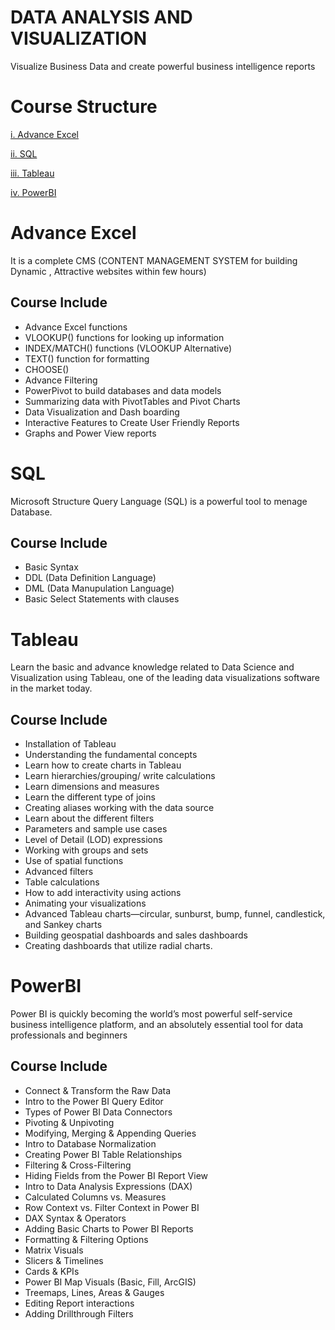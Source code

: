 
# DATA ANALYSIS AND VISUALIZATION

Visualize Business Data and create powerful business intelligence reports

# Course Structure
[i. Advance Excel](#AdvanceExcel)

[ii. SQL](#SQL)

[iii. Tableau](#Tableau)

[iv. PowerBI](#PowerBI)

# Advance Excel
It is a complete CMS (CONTENT MANAGEMENT SYSTEM for building Dynamic , Attractive websites within few hours)

## Course Include
-	Advance Excel functions
-	VLOOKUP() functions for looking up information
-	INDEX/MATCH() functions (VLOOKUP Alternative)
-	TEXT() function for formatting
-	CHOOSE()
-	Advance Filtering
-	PowerPivot to build databases and data models
-	Summarizing data with PivotTables and Pivot Charts
-	Data Visualization and Dash boarding
-	Interactive Features to Create User Friendly Reports
-	Graphs and Power View reports


# SQL
Microsoft Structure Query Language (SQL) is a powerful tool to menage Database.

## Course Include
- Basic Syntax
- DDL (Data Definition Language)
- DML (Data Manupulation Language)
- Basic Select Statements with clauses


# Tableau
Learn the basic and advance knowledge related to Data Science and Visualization using Tableau, one of the leading data visualizations software in the market today.
## Course Include
- Installation of Tableau
- Understanding the fundamental concepts
- Learn how to create charts in Tableau
- Learn hierarchies/grouping/ write calculations
- Learn dimensions and measures
- Learn the different type of joins
- Creating aliases working with the data source
- Learn about the different filters
- Parameters and sample use cases
- Level of Detail (LOD) expressions
- Working with groups and sets
- Use of spatial functions
- Advanced filters
- Table calculations
- How to add interactivity using actions
- Animating your visualizations
- Advanced Tableau charts—circular, sunburst, bump, funnel, candlestick, and Sankey charts
- Building geospatial dashboards and sales dashboards
- Creating dashboards that utilize radial charts.

# PowerBI
Power BI is quickly becoming the world’s most powerful self-service business intelligence platform, and an absolutely essential tool for data professionals and beginners
## Course Include
- Connect & Transform the Raw Data
- Intro to the Power BI Query Editor
- Types of Power BI Data Connectors
- Pivoting & Unpivoting
- Modifying, Merging & Appending Queries
- Intro to Database Normalization
- Creating Power BI Table Relationships
- Filtering & Cross-Filtering
- Hiding Fields from the Power BI Report View
- Intro to Data Analysis Expressions (DAX)
- Calculated Columns vs. Measures
- Row Context vs. Filter Context in Power BI
- DAX Syntax & Operators
- Adding Basic Charts to Power BI Reports
- Formatting & Filtering Options
- Matrix Visuals
- Slicers & Timelines
- Cards & KPIs
- Power BI Map Visuals (Basic, Fill, ArcGIS)
- Treemaps, Lines, Areas & Gauges
- Editing Report interactions
- Adding Drillthrough Filters


